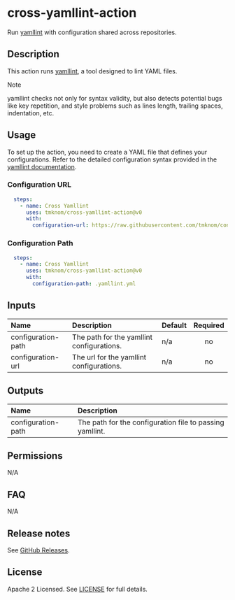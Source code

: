 # cross-yamllint-action

Run [yamllint][yamllint] with configuration shared across repositories.

<!-- actdocs start -->

## Description

This action runs [yamllint][yamllint], a tool designed to lint YAML files.

> [!NOTE]
> yamllint checks not only for syntax validity,
> but also detects potential bugs like key repetition,
> and style problems such as lines length, trailing spaces, indentation, etc.

## Usage

To set up the action, you need to create a YAML file that defines your configurations.
Refer to the detailed configuration syntax provided in the [yamllint documentation][yamllint_docs].

### Configuration URL

```yaml
  steps:
    - name: Cross Yamllint
      uses: tmknom/cross-yamllint-action@v0
      with:
        configuration-url: https://raw.githubusercontent.com/tmknom/configurations/main/yamllint/github-actions.yml
```

### Configuration Path

```yaml
  steps:
    - name: Cross Yamllint
      uses: tmknom/cross-yamllint-action@v0
      with:
        configuration-path: .yamllint.yml
```

## Inputs

| Name | Description | Default | Required |
| :--- | :---------- | :------ | :------: |
| configuration-path | The path for the yamllint configurations. | n/a | no |
| configuration-url | The url for the yamllint configurations. | n/a | no |

## Outputs

| Name | Description |
| :--- | :---------- |
| configuration-path | The path for the configuration file to passing yamllint. |

<!-- actdocs end -->

## Permissions

N/A

## FAQ

N/A

## Release notes

See [GitHub Releases][releases].

## License

Apache 2 Licensed. See [LICENSE](LICENSE) for full details.

[yamllint]: https://github.com/adrienverge/yamllint
[yamllint_docs]: https://yamllint.readthedocs.io/en/stable/rules.html
[releases]: https://github.com/tmknom/cross-yamllint-action/releases
